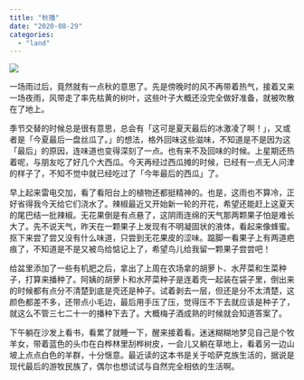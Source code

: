 ```yaml
---
title: "秋播"
date: "2020-08-29"
categories: 
  - "land"
---
```

![](https://f000.backblazeb2.com/file/quietpark/IMG_20200825_202819-tuya.jpg)

一场雨过后，竟然就有一点秋的意思了。先是傍晚时的风不再带着热气，接着又来一场夜雨，风带走了率先枯黄的树叶，这些叶子大概还没完全做好准备，就被吹散在了地上。  
  
季节交替的时候总是很有意思，总会有「这可是夏天最后的冰激凌了啊！」，又或者是「今夏最后一盘丝瓜了。」的想法，格外回味这些滋味，不知道是不是因为这「最后」的原因，连味道也变得深刻了一点。也有来不及回味的时候。上星期还热着呢，与朋友吃了好几个大西瓜。今天再经过西瓜摊的时候，已经有一点无人问津的样子了，不知不觉中就已经吃过了「今年最后的西瓜」了。  
  
早上起来雷电交加，看了看阳台上的植物还都挺精神的。也是，这雨也不算冷，正好省得我今天给它们浇水了。辣椒最近又开始新一轮的开花，希望还能赶上这夏天的尾巴结一批辣椒。无花果倒是有点悬了，这阴雨连绵的天气那两颗果子怕是难长大了。先不说天气，昨天在一颗果子上发现有不明凝固状的液体，看起来像蜂蜜。抠下来尝了尝又没有什么味道，只尝到无花果皮的涩味。踮脚一看果子上有两道疤痕了，不知道是不是又被鸟给惦记上了，希望鸟儿给我留一颗果子尝尝吧！  
  
给盆里添加了一些有机肥之后，拿出了上周在农场拿的胡萝卜、水芹菜和生菜种子，打算来播种了。阿姨的胡萝卜和水芹菜种子是连着壳一起装在袋子里，倒出来的时候都有点分不清楚到底是壳还是种子。试着剥去一层，但还是分不太清楚，这颜色都差不多，还带点小毛边，最后用手压了压，觉得压不下去就应该是种子了，就这么不管三七二十一的播种下去了。大概梅子酒成熟的时候就会知道答案了。  
  
下午躺在沙发上看书，看累了就睡一下，醒来接着看。迷迷糊糊地梦见自己是个牧羊女，带着蓝色的头巾在白桦林里刮桦树皮，一会儿又躺在草地上，看着另一边山坡上点点白色的羊群，十分惬意。最近读的这本书是关于哈萨克族生活的，据说是现代最后的游牧民族了，偶尔也想试试与自然完全相依的生活啊。

